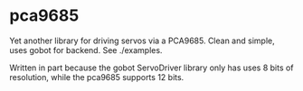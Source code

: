 # pca9685

Yet another library for driving servos via a PCA9685.  Clean and
simple, uses gobot for backend.  See ./examples.

Written in part because the gobot ServoDriver library only has uses 8
bits of resolution, while the pca9685 supports 12 bits.
